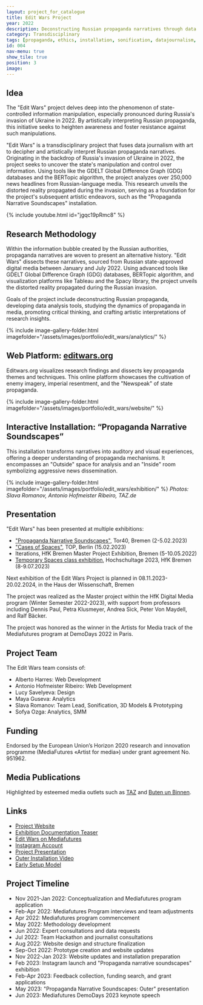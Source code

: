 ```yaml
---
layout: project_for_catalogue
title: Edit Wars Project
year: 2022
description: Deconstructing Russian propaganda narratives through data research, aiming to raise awareness against information manipulation
category: Transdisciplinary
tags: [propaganda, ethics, installation, sonification, datajournalism, stablediffusion, touchdesigner, teamwork]
id: 004
nav-menu: true
show_tile: true
position: 3
image:
---
```


## Idea

The "Edit Wars" project delves deep into the phenomenon of state-controlled information manipulation, especially pronounced during Russia's invasion of Ukraine in 2022. By artistically interpreting Russian propaganda, this initiative seeks to heighten awareness and foster resistance against such manipulations.

"Edit Wars" is a transdisciplinary project that fuses data journalism with art to decipher and artistically interpret Russian propaganda narratives. Originating in the backdrop of Russia's invasion of Ukraine in 2022, the project seeks to uncover the state's manipulation and control over information. Using tools like the GDELT Global Difference Graph (GDG) databases and the BERTopic algorithm, the project analyzes over 250,000 news headlines from Russian-language media. This research unveils the distorted reality propagated during the invasion, serving as a foundation for the project's subsequent artistic endeavors, such as the "Propaganda Narrative Soundscapes" installation.

{% include youtube.html id="jgqc19pRmc8" %}

## Research Methodology

Within the information bubble created by the Russian authorities, propaganda narratives are woven to present an alternative history. "Edit Wars" dissects these narratives, sourced from Russian state-approved digital media between January and July 2022. Using advanced tools like GDELT Global Difference Graph (GDG) databases, BERTopic algorithm, and visualization platforms like Tableau and the Spacy library, the project unveils the distorted reality propagated during the Russian invasion.

Goals of the project include deconstructing Russian propaganda, developing data analysis tools, studying the dynamics of propaganda in media, promoting critical thinking, and crafting artistic interpretations of research insights.

{% include image-gallery-folder.html imagefolder="/assets/images/portfolio/edit_wars/analytics/" %}


## Web Platform: [editwars.org](https://editwars.org/)

Editwars.org visualizes research findings and dissects key propaganda themes and techniques. This online platform showcases the cultivation of enemy imagery, imperial resentment, and the "Newspeak" of state propaganda.

{% include image-gallery-folder.html imagefolder="/assets/images/portfolio/edit_wars/website/" %}


## Interactive Installation: “Propaganda Narrative Soundscapes”

This installation transforms narratives into auditory and visual experiences, offering a deeper understanding of propaganda mechanisms. It encompasses an "Outside" space for analysis and an "Inside" room symbolizing aggressive news dissemination.

{% include image-gallery-folder.html imagefolder="/assets/images/portfolio/edit_wars/exhibition/" %}
*Photos: Slava Romanov, Antonio Hofmeister Ribeiro, TAZ.de*

## Presentation

"Edit Wars" has been presented at multiple exhibitions:

- ["Propaganda Narrative Soundscapes"](https://www.hfk-bremen.de/t/neuigkeiten-und-presse/n/kooperation-des-studiengangs-digitale-medien-der-hfk-bremen-mit-edit-wars), Tor40, Bremen (2-5.02.2023)
- ["Cases of Spaces"](http://www.top-ev.de/other/cases-of-spaces/), TOP, Berlin (15.02.2023)
- Iterations, HfK Bremen Master Project Exhibition, Bremen (5-10.05.2022)
- [Temporary Spaces class exhibition](https://vimeo.com/857817288), Hochschultage 2023, HfK Bremen (8-9.07.2023)

Next exhibition of the Edit Wars Project is planned in 08.11.2023-20.02.2024, in the Haus der Wissenschaft, Bremen

<!-- ВСТАВИТЬ СЮДА ГАЛЕРЕЮ -->

The project was realized as the Master project within the HfK Digital Media program (Winter Semester 2022-2023), with support from professors including Dennis Paul, Petra Klusmeyer, Andrea Sick, Peter Von Maydell, and Ralf Bäcker.

The project was honored as the winner in the Artists for Media track of the Mediafutures program at DemoDays 2022 in Paris. 



## Project Team

The Edit Wars team consists of:
- Alberto Harres: Web Development
- Antonio Hofmeister Ribeiro: Web Development
- Lucy Savelyeva: Design
- Maya Guseva: Analytics
- Slava Romanov: Team Lead, Sonification, 3D Models & Prototyping
- Sofya Ozga: Analytics, SMM

## Funding

Endorsed by the European Union’s Horizon 2020 research and innovation programme (MediaFutures «‎Artist for media»‎) under grant agreement No. 951962.

## Media Publications

Highlighted by esteemed media outlets such as [TAZ](https://taz.de/Kunstprojekt-Edit-Wars-in-Bremen/!5909071/) and [Buten un Binnen](https://www.butenunbinnen.de/videos/ausstellung-gegen-propaganda-kunst-darstellung-100.html).

## Links

- [Project Website](https://editwars.org)
- [Exhibition Documentation Teaser](https://youtu.be/jgqc19pRmc8)
- [Edit Wars on Mediafutures](https://mediafutures.eu/2nd-cohort-projects/edit-wars/#:~:text=Edit%20Wars%20is%20an%20interactive,of%20mass%20consciousness%20in%20Russia.)
- [Instagram Account](https://www.instagram.com/editwarsproject/)
- [Project Presentation](https://www.youtube.com/watch?v=27Ikwe8kKPo)
- [Outer Installation Video](https://youtu.be/0QWKI2uWGDU)
- [Early Setup Model](https://youtu.be/CHAT6FcR9T8)

## Project Timeline

- Nov 2021-Jan 2022: Conceptualization and Mediafutures program application
- Feb-Apr 2022: Mediafutures Program interviews and team adjustments
- Apr 2022: Mediafutures program commencement
- May 2022: Methodology development
- Jun 2022: Expert consultations and data requests
- Jul 2022: Team Hackathon and journalist consultations
- Aug 2022: Website design and structure finalization
- Sep-Oct 2022: Prototype creation and website updates
- Nov 2022-Jan 2023: Website updates and installation preparation
- Feb 2023: Instagram launch and "Propaganda narrative soundscapes" exhibition
- Feb-Apr 2023: Feedback collection, funding search, and grant applications
- May 2023: "Propaganda Narrative Soundscapes: Outer" presentation
- Jun 2023: Mediafutures DemoDays 2023 keynote speech

